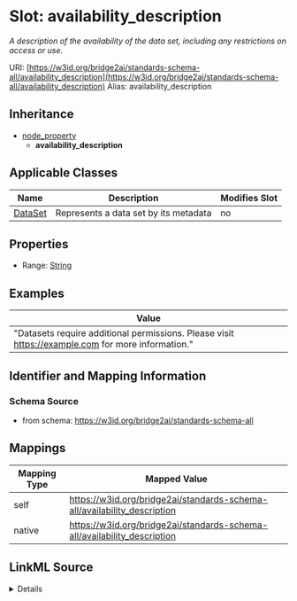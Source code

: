 

# Slot: availability_description 


_A description of the availability of the data set, including any restrictions on access or use._





URI: [https://w3id.org/bridge2ai/standards-schema-all/availability_description](https://w3id.org/bridge2ai/standards-schema-all/availability_description)
Alias: availability_description


## Inheritance

* [node_property](node_property.md)
    * **availability_description**






## Applicable Classes

| Name | Description | Modifies Slot |
| --- | --- | --- |
| [DataSet](DataSet.md) | Represents a data set by its metadata |  no  |






## Properties

* Range: [String](String.md)





## Examples

| Value |
| --- |
| "Datasets require additional permissions. Please visit https://example.com for more information." |

## Identifier and Mapping Information






### Schema Source


* from schema: https://w3id.org/bridge2ai/standards-schema-all




## Mappings

| Mapping Type | Mapped Value |
| ---  | ---  |
| self | https://w3id.org/bridge2ai/standards-schema-all/availability_description |
| native | https://w3id.org/bridge2ai/standards-schema-all/availability_description |




## LinkML Source

<details>
```yaml
name: availability_description
description: A description of the availability of the data set, including any restrictions
  on access or use.
examples:
- value: '"Datasets require additional permissions. Please visit https://example.com
    for more information."'
from_schema: https://w3id.org/bridge2ai/standards-schema-all
rank: 1000
is_a: node_property
domain: DataSet
alias: availability_description
domain_of:
- DataSet
range: string
required: false

```
</details>